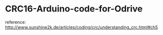 # CRC16-Arduino-code-for-Odrive
reference: http://www.sunshine2k.de/articles/coding/crc/understanding_crc.html#ch5
